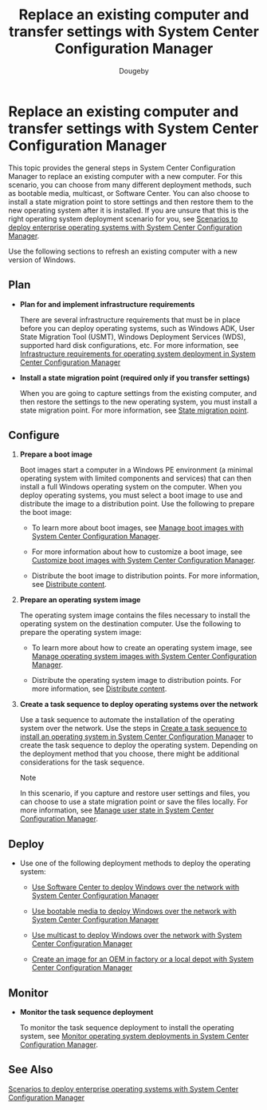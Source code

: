 ﻿---
title: "Replace an existing computer and transfer settings with System Center Configuration Manager"
ms.custom: na
ms.date: 12/08/2015
ms.prod: configuration-manager
ms.reviewer: na
ms.suite: na
ms.technology: 
  - configmgr-osd
ms.tgt_pltfrm: na
ms.topic: article
ms.assetid: d28f4363-9e8a-4c54-9cb7-0594fabfff26
caps.latest.revision: 6
author: Dougeby

---
# Replace an existing computer and transfer settings with System Center Configuration Manager
This topic provides the general steps in System Center Configuration Manager to replace an existing computer with a new computer. For this scenario, you can choose from many different deployment methods, such as bootable media, multicast, or Software Center. You can also  choose to install a state migration point to store settings and then restore them to the new operating system after it is installed. If you are unsure that this is the right operating system deployment scenario for you, see [Scenarios to deploy enterprise operating systems with System Center Configuration Manager](../../osd/deploy-use/scenarios-to-deploy-enterprise-operating-systems.md).  
  
 Use the following sections to refresh an existing computer with a new version of Windows.  
  
##  <a name="BKMK_Plan"></a> Plan  
  
-   **Plan for and implement  infrastructure requirements**  
  
     There are several infrastructure requirements that must be in place before you can deploy operating systems, such as Windows ADK, User State Migration Tool (USMT), Windows Deployment Services (WDS), supported hard disk configurations, etc. For more information, see [Infrastructure requirements for operating system deployment in System Center Configuration Manager](../../osd/plan-design/infrastructure-requirements-for-operating-system-deployment.md)  
  
-   **Install a state migration point (required only if you transfer settings)**  
  
     When you are going to capture settings from the existing computer, and then restore the settings to the new operating system, you must install a state migration point. For more information, see [State migration point](../../osd/plan-design/prepare-site-system-roles-for-operating-system-deployments.md#BKMK_StateMigrationPoints).  
  
##  <a name="BKMK_Configure"></a> Configure  
  
1.  **Prepare a boot image**  
  
     Boot images start a computer in a Windows PE environment (a minimal operating system with limited components and services) that can then install a full Windows operating system on the computer.   When you deploy operating systems, you must select a boot image to use and distribute the image to a distribution point. Use the following to prepare the boot image:  
  
    -   To learn more about boot images, see [Manage boot images with System Center Configuration Manager](../../osd/deploy-use/manage-boot-images.md).  
  
    -   For more information about how  to customize a boot image, see [Customize boot images with System Center Configuration Manager](../../osd/deploy-use/customize-boot-images.md).  
  
    -   Distribute the boot image to distribution points. For more information, see [Distribute content](../../core/servers/deploy/configure/manage-content-and-content-infrastructure.md#bkmk_dist).  
  
2.  **Prepare an operating system image**  
  
     The operating system image contains the files necessary to install the operating system on the destination computer. Use the following to prepare the operating system image:  
  
    -   To learn more about how to create an operating system image, see  [Manage operating system images with System Center Configuration Manager](../../osd/deploy-use/manage-operating-system-images.md).  
  
    -   Distribute the operating system image to distribution points. For more information, see [Distribute content](../../core/servers/deploy/configure/manage-content-and-content-infrastructure.md#bkmk_dist).  
  
3.  **Create a task sequence to deploy operating systems over the network**  
  
     Use a task sequence to automate the installation of the operating system over the network. Use the steps in [Create a task sequence to install an operating system in System Center Configuration Manager](../../osd/deploy-use/create-a-task-sequence-to-install-an-operating-system.md) to create the task sequence to deploy the operating system. Depending on the deployment method that you choose, there might be additional considerations for the task sequence.  
  
    > [!NOTE]  
    >  In this scenario, if you capture and restore user settings and files, you can choose to use a state migration point or save the files locally. For more information, see [Manage user state in System Center Configuration Manager](../../osd/deploy-use/manage-user-state.md).  
  
##  <a name="BKMK_Deploy"></a> Deploy  
  
-   Use one of the following deployment methods to deploy the operating system:  
  
    -   [Use Software Center to deploy Windows over the network with System Center Configuration Manager](../../osd/deploy-use/use-software-center-to-deploy-windows-over-the-network.md)  
  
    -   [Use bootable media to deploy Windows over the network with System Center Configuration Manager](../../osd/deploy-use/use-bootable-media-to-deploy-windows-over-the-network.md)  
  
    -   [Use multicast to deploy Windows over the network with System Center Configuration Manager](../../osd/deploy-use/use-multicast-to-deploy-windows-over-the-network.md)  
  
    -   [Create an image for an OEM in factory or a local depot with System Center Configuration Manager](../../osd/deploy-use/create-an-image-for-an-oem-in-factory-or-a-local-depot.md)  
  
## Monitor  
  
-   **Monitor the task sequence deployment**  
  
     To monitor the task sequence deployment  to install the operating system, see [Monitor operating system deployments in System Center Configuration Manager](../../osd/deploy-use/monitor-operating-system-deployments.md).  
  
## See Also  
 [Scenarios to deploy enterprise operating systems with System Center Configuration Manager](../../osd/deploy-use/scenarios-to-deploy-enterprise-operating-systems.md)

